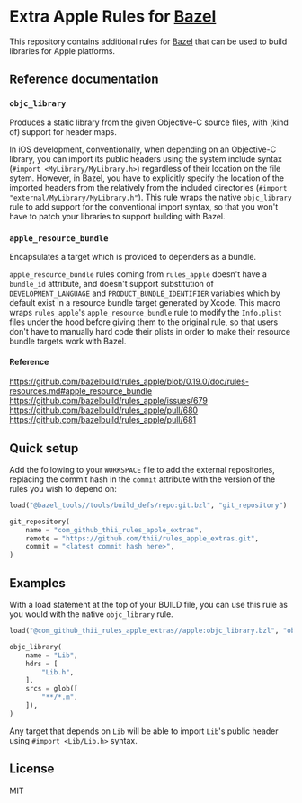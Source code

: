 # Extra Apple Rules for [Bazel](https://bazel.build)

This repository contains additional rules for [Bazel](https://bazel.build) that
can be used to build libraries for Apple platforms.

## Reference documentation

### `objc_library`

Produces a static library from the given Objective-C source files, with (kind
of) support for header maps.

In iOS development, conventionally, when depending on an Objective-C library,
you can import its public headers using the system include syntax (`#import
<MyLibrary/MyLibrary.h>`) regardless of their location on the file sytem.
However, in Bazel, you have to explicitly specify the location of the imported
headers from the relatively from the included directories (`#import
"external/MyLibrary/MyLibrary.h"`). This rule wraps the native `objc_library`
rule to add support for the conventional import syntax, so that you won't have
to patch your libraries to support building with Bazel.

### `apple_resource_bundle`

Encapsulates a target which is provided to dependers as a bundle.

`apple_resource_bundle` rules coming from `rules_apple` doesn't have a
`bundle_id` attribute, and doesn't support substitution of
`DEVELOPMENT_LANGUAGE` and `PRODUCT_BUNDLE_IDENTIFIER` variables which by
default exist in a resource bundle target generated by Xcode. This macro wraps
`rules_apple`'s `apple_resource_bundle` rule to modify the `Info.plist` files
under the hood before giving them to the original rule, so that users don't have
to manually hard code their plists in order to make their resource bundle
targets work with Bazel.

#### Reference

https://github.com/bazelbuild/rules_apple/blob/0.19.0/doc/rules-resources.md#apple_resource_bundle
https://github.com/bazelbuild/rules_apple/issues/679
https://github.com/bazelbuild/rules_apple/pull/680
https://github.com/bazelbuild/rules_apple/pull/681

## Quick setup

Add the following to your `WORKSPACE` file to add the external repositories,
replacing the commit hash in the `commit` attribute with the version of the
rules you wish to depend on:

```python
load("@bazel_tools//tools/build_defs/repo:git.bzl", "git_repository")

git_repository(
    name = "com_github_thii_rules_apple_extras",
    remote = "https://github.com/thii/rules_apple_extras.git",
    commit = "<latest commit hash here>",
)
```

## Examples

With a load statement at the top of your BUILD file, you can use this rule as
you would with the native `objc_library` rule.

```python
load("@com_github_thii_rules_apple_extras//apple:objc_library.bzl", "objc_library")

objc_library(
    name = "Lib",
    hdrs = [
        "Lib.h",
    ],
    srcs = glob([
        "**/*.m",
    ]),
)
```

Any target that depends on `Lib` will be able to import `Lib`'s public header
using `#import <Lib/Lib.h>` syntax.

## License

MIT
